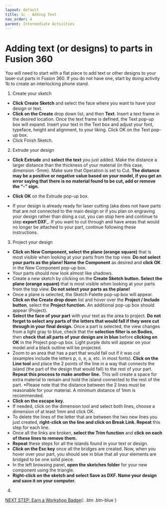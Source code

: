 ```yaml
---
layout: default
title: 1c - Adding Text
nav_order: 4
parent: Intermediate Activities
---
```

# Adding text (or designs) to parts in Fusion 360

You will need to start with a flat piece to add text or other designs to your laser-cut parts in Fusion 360. If you do not have one, start by doing activity 1b to create an interlocking phone stand. 

1. Create your sketch
   
- **Click Create Sketch** and select the face where you want to have your design or text. 
- **Click on the Create** drop down list, and then **Text**. Insert a text frame in the desired location. Once the text frame is defined, the Text pop-up box will expand. Insert your text in the Text box and adjust your font, typeface, height and alignment, to your liking. Click OK on the Text pop-up box. 
- Click Finish Sketch.
  
2. Extrude your design
   
- **Click Extrude** and **select the text** you just added. Make the distance a larger distance than the thickness of your material (in this case, dimension -5mm). Make sure that Operation is set to Cut. **The distance may be a positive or negative value based on your model, if you get an error saying that there is no material found to be cut, add or remove the “-” sign.**
- **Click OK** on the Extrude pop-up box.

- If your design is already ready for laser cutting (aka does not have parts that are not connected to the main design or if you plan on engraving your design rather than doing a cut, you can stop here and continue to step ____export DXF_____. If you want to cut through and have areas that would no longer be attached to your part, continue following these instructions.

3. Project your design
   
- **Click on New Component, select the plane (orange square)** that is most visible when looking at your parts from the top view. **Do not select your parts as the plane! Name the Component** as desired and **click OK** in the New Component pop-up box. 
- Your parts should now look almost like shadows. 
- Create a new sketch by clicking on the **Create Sketch button. Select the plane (orange square)** that is most visible when looking at your parts from the top view. **Do not select your parts as the plane!**
- Once a plane is selected, the Sketch Palette pop-up box will appear. **Click on the Create drop down** list and hover over the **Project / Include button**, select the **Project function.** An additional pop-up box should appear (Project). 
- **Select the face of your part** with your text as the area to project. **Do not forget to select any parts of the letters that would fall if they were cut through in your final design.** Once a part is selected, the view changes from a light gray to blue, check that the **selection filter is on Bodies**, then **check that all parts of your design are in blue** before **clicking on OK** in the Project pop-up box. Light purple dots will appear on your model and a black outline will be projected. 
- Zoom to an area that has a part that would fall out if it was cut (examples include the letters p, o, e, a, etc. in most fonts). **Click on the Line tool** and place the 2 points of the line in a way that connects the island (the part of the design that would fall) to the rest of your part. **Repeat this process to make another line.** This will create a space for extra material to remain and hold the island connected to the rest of the part. *Please note that the distance between the 2 lines must be reasonable for your material. A minimum distance of 1mm is recommended.
- **Click on the escape key.** 
- If needed, click on the dimension tool and select both lines, choose a dimension of at least 1mm and click OK.
- To delete the lines of the letter that are between the two new lines you just created, **right-click on the line and click on Break Link. Repeat** this step for each line. 
- Once all the links are broken, **select the Trim function** and **click on each of these lines to remove them.** 
- **Repeat** these steps for all the islands found in your text or design. 
- **Click on the Esc key** once all the bridges are created. Now, when you hover over your part, you should see in blue that all your elements are bridged to be one solid piece. 
- In the left browsing panel, **open the sketches folder** for your new component using the triangle. 
- **Right-click on the sketch and select Save as DXF. Name your design and save it on your computer.** 

4. 



[NEXT STEP: Earn a Workshop Badge](informal-credentials.html){: .btn .btn-blue }
